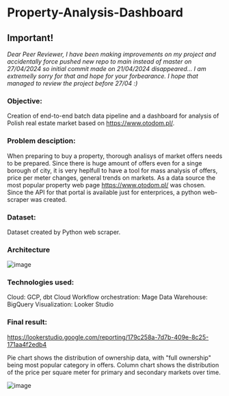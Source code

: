 # Property-Analysis-Dashboard

## Important!
*Dear Peer Reviewer,
I have been making improvements on my project and accidentally force pushed new repo to main instead of master on 27/04/2024 so initial commit made on 21/04/2024 disappeared...
I am extremelly sorry for that and hope for your forbearance. I hope that managed to review the project before 27/04 :)*

### Objective:
Creation of end-to-end batch data pipeline and a dashboard for analysis of Polish real estate market based on https://www.otodom.pl/.

### Problem desciption:  
When preparing to buy a property, thorough analisys of market offers needs to be prepared.
Since there is huge amount of offers even for a singe borough of city, it is very heplfull to have a tool for mass analysis of offers, price per meter changes, general trends on markets.
As a data source the most popular property web page https://www.otodom.pl/ was chosen.
Since the API for that portal is available just for enterprices, a python web-scraper was created.

### Dataset:   

Dataset created by Python web scraper.

### Architecture 

![image](https://github.com/alexanderfrombrest/Property-Analysis-Dashboard/assets/64230396/c555c682-7039-491b-8b5a-3aa8a36d9a88)

### Technologies used:  

Cloud: GCP, dbt Cloud
Workflow orchestration: Mage
Data Warehouse: BigQuery
Visualization: Looker Studio

### Final result:  

https://lookerstudio.google.com/reporting/179c258a-7d7b-409e-8c25-171aa4f2edb4

Pie chart shows the distribution of ownership data, with "full ownership" being most popular category in offers.
Column chart shows the distribution of the price per square meter for primary and secondary markets over time.

![image](https://github.com/alexanderfrombrest/Property-Analysis-Dashboard/assets/64230396/0f671ee4-6a49-4ff6-a67c-ec605466571c)



